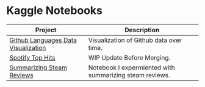 # Kaggle Notebooks

| Project | Description |
---------- | --------------
| [Github Languages Data Visualization](./GithubLanguagesDataVisualization/notebook.ipynb) | Visualization of Github data over time. |
| [Spotify Top Hits](./SpotifyTopHits/notebook.ipynb) | WIP Update Before Merging. |
| [Summarizing Steam Reviews](./SummarizingSteamReviews/notebook.ipynb) | Notebook I expermiented with summarizing steam reviews. |
